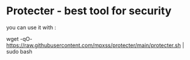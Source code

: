 # Protecter - best tool for security

you can use it with :



wget -qO- https://raw.githubusercontent.com/mpxss/protecter/main/protecter.sh | sudo bash



